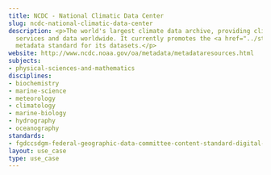 ```yaml
---
title: NCDC - National Climatic Data Center
slug: ncdc-national-climatic-data-center
description: <p>The world's largest climate data archive, providing climatological
  services and data worldwide. It currently promotes the <a href="../standards/fgdccsdgm-federal-geographic-data-committee-content-standard-digital-ge.html">FGDC/CSDGM</a>
  metadata standard for its datasets.</p>
website: http://www.ncdc.noaa.gov/oa/metadata/metadataresources.html
subjects:
- physical-sciences-and-mathematics
disciplines:
- biochemistry
- marine-science
- meteorology
- climatology
- marine-biology
- hydrography
- oceanography
standards:
- fgdccsdgm-federal-geographic-data-committee-content-standard-digital-ge
layout: use_case
type: use_case
---
```


